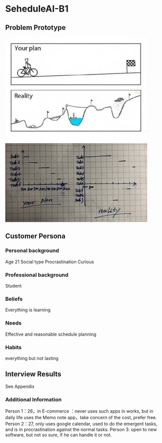 # SeheduleAI-B1
## Problem Prototype
![plan reality](/assets/plan%20reality.jpeg)
![plan reality2-1](/assets/plan%20reality2-1.png)

## Customer Persona

### Personal background
Age 21
Social type
Procrastination
Curious
### Professional background
Student
### Beliefs
Everything is learning
### Needs
Effective and reasonable schedule planning
### Habits
everything but not lasting

## Interview Results
See Appendix
### Additional Information
Person 1：26，in E-commerce ：never uses such apps in works, but in daily life  uses the Memo note app，take concern of the cost, prefer free.
Person 2：27, only uses google calendar,  used to do the emergent tasks,  and is in procrastination against the normal tasks.
Person 3: open to new software, but not so sure, if he can handle it or not.
